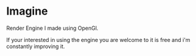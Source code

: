 # Imagine
Render Engine I made using OpenGl.

If your interested in using the engine you are welcome to it is free and i'm constantly improving it.
